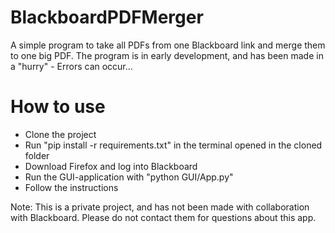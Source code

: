 # BlackboardPDFMerger
A simple program to take all PDFs from one Blackboard link and merge them to one big PDF. The program is in early development, and has been made in a "hurry" - Errors can occur...

# How to use
- Clone the project
- Run "pip install -r requirements.txt" in the terminal opened in the cloned folder
- Download Firefox and log into Blackboard
- Run the GUI-application with "python GUI/App.py"
- Follow the instructions

Note: This is a private project, and has not been made with collaboration with Blackboard. Please do not contact them for questions about this app.
